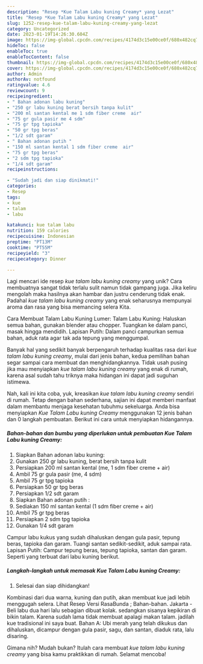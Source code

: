 ```yaml
---
description: "Resep *Kue Talam Labu kuning Creamy* yang Lezat"
title: "Resep *Kue Talam Labu kuning Creamy* yang Lezat"
slug: 1252-resep-kue-talam-labu-kuning-creamy-yang-lezat
category: Uncategorized
date: 2023-01-19T14:26:30.604Z
image: https://img-global.cpcdn.com/recipes/4174d3c15e00ce0f/680x482cq70/kue-talam-labu-kuning-creamy-foto-resep-utama.jpg
hideToc: false
enableToc: true
enableTocContent: false
thumbnail: https://img-global.cpcdn.com/recipes/4174d3c15e00ce0f/680x482cq70/kue-talam-labu-kuning-creamy-foto-resep-utama.jpg
cover: https://img-global.cpcdn.com/recipes/4174d3c15e00ce0f/680x482cq70/kue-talam-labu-kuning-creamy-foto-resep-utama.jpg
author: Admin
authorAv: notfound
ratingvalue: 4.6
reviewcount: 9
recipeingredient:
- " Bahan adonan labu kuning"
- "250 gr labu kuning berat bersih tanpa kulit"
- "200 ml santan kental me 1 sdm fiber creme  air"
- "75 gr gula pasir me 4 sdm"
- "75 gr tpg tapioka"
- "50 gr tpg beras"
- "1/2 sdt garam"
- " Bahan adonan putih "
- "150 ml santan kental 1 sdm fiber creme  air"
- "75 gr tpg beras"
- "2 sdm tpg tapioka"
- "1/4 sdt garam"
recipeinstructions:

- "Sudah jadi dan siap dinikmati!"
categories:
- Resep
tags:
- kue
- talam
- labu

katakunci: kue talam labu 
nutrition: 159 calories
recipecuisine: Indonesian
preptime: "PT13M"
cooktime: "PT55M"
recipeyield: "3"
recipecategory: Dinner

---
```





Lagi mencari ide resep *kue talam labu kuning creamy* yang unik? Cara membuatnya sangat tidak terlalu sulit namun tidak gampang juga. Jika keliru mengolah maka hasilnya akan hambar dan justru cenderung tidak enak. Padahal *kue talam labu kuning creamy* yang enak seharusnya mempunyai aroma dan rasa yang bisa memancing selera Kita.





Cara Membuat Talam Labu Kuning Lumer: Talam Labu Kuning: Haluskan semua bahan, gunakan blender atau chopper. Tuangkan ke dalam panci, masak hingga mendidih. Lapisan Putih: Dalam panci campurkan semua bahan, aduk rata agar tak ada tepung yang menggumpal.

Banyak hal yang sedikit banyak berpengaruh terhadap kualitas rasa dari *kue talam labu kuning creamy*, mulai dari jenis bahan, kedua pemilihan bahan segar sampai cara membuat dan menghidangkannya. Tidak usah pusing jika mau menyiapkan *kue talam labu kuning creamy* yang enak di rumah, karena asal sudah tahu triknya maka hidangan ini dapat jadi suguhan istimewa.






Nah, kali ini kita coba, yuk, kreasikan *kue talam labu kuning creamy* sendiri di rumah. Tetap dengan bahan sederhana, sajian ini dapat memberi manfaat dalam membantu menjaga kesehatan tubuhmu sekeluarga. Anda bisa menyiapkan *Kue Talam Labu kuning Creamy* menggunakan 12 jenis bahan dan 0 langkah pembuatan. Berikut ini cara untuk menyiapkan hidangannya.

<!--inarticleads1-->

##### Bahan-bahan dan bumbu yang diperlukan untuk pembuatan *Kue Talam Labu kuning Creamy*:

1. Siapkan  Bahan adonan labu kuning:
1. Gunakan 250 gr labu kuning, berat bersih tanpa kulit
1. Persiapkan 200 ml santan kental (me, 1 sdm fiber creme + air)
1. Ambil 75 gr gula pasir (me, 4 sdm)
1. Ambil 75 gr tpg tapioka
1. Persiapkan 50 gr tpg beras
1. Persiapkan 1/2 sdt garam
1. Siapkan  Bahan adonan putih :
1. Sediakan 150 ml santan kental (1 sdm fiber creme + air)
1. Ambil 75 gr tpg beras
1. Persiapkan 2 sdm tpg tapioka
1. Gunakan 1/4 sdt garam


Campur labu kukus yang sudah dihaluskan dengan gula pasir, tepung beras, tapioka dan garam. Tuangi santan sedikit-sedikit, aduk sampai rata. Lapisan Putih: Campur tepung beras, tepung tapioka, santan dan garam. Seperti yang terbuat dari labu kuning berikut. 

<!--inarticleads2-->

##### Langkah-langkah untuk memasak *Kue Talam Labu kuning Creamy*:


1. Selesai dan siap dihidangkan!

Kombinasi dari dua warna, kuning dan putih, akan membuat kue jadi lebih menggugah selera. Lihat Resep Versi RasaBunda ; Bahan-bahan. Jakarta - Beli labu dua hari lalu sebagian dibuat kolak. sedangkan sisanya kepikiran di bikin talam. Karena sudah lama tidak membuat apalagi makan talam. jadilah kue tradisional ini saya buat. Bahan A: Ubi merah yang telah dikukus dan dihaluskan, dicampur dengan gula pasir, sagu, dan santan, diaduk rata, lalu disaring. 

Gimana nih? Mudah bukan? Itulah cara membuat *kue talam labu kuning creamy* yang bisa kamu praktikkan di rumah. Selamat mencoba!
